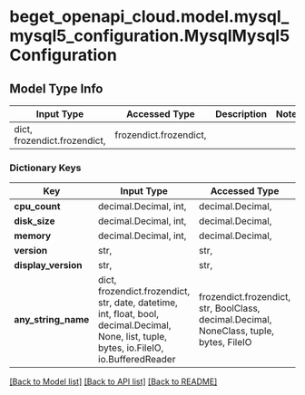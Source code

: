 # beget_openapi_cloud.model.mysql_mysql5_configuration.MysqlMysql5Configuration

## Model Type Info
Input Type | Accessed Type | Description | Notes
------------ | ------------- | ------------- | -------------
dict, frozendict.frozendict,  | frozendict.frozendict,  |  | 

### Dictionary Keys
Key | Input Type | Accessed Type | Description | Notes
------------ | ------------- | ------------- | ------------- | -------------
**cpu_count** | decimal.Decimal, int,  | decimal.Decimal,  |  | [optional] 
**disk_size** | decimal.Decimal, int,  | decimal.Decimal,  |  | [optional] 
**memory** | decimal.Decimal, int,  | decimal.Decimal,  |  | [optional] 
**version** | str,  | str,  |  | [optional] 
**display_version** | str,  | str,  |  | [optional] 
**any_string_name** | dict, frozendict.frozendict, str, date, datetime, int, float, bool, decimal.Decimal, None, list, tuple, bytes, io.FileIO, io.BufferedReader | frozendict.frozendict, str, BoolClass, decimal.Decimal, NoneClass, tuple, bytes, FileIO | any string name can be used but the value must be the correct type | [optional]

[[Back to Model list]](../../README.md#documentation-for-models) [[Back to API list]](../../README.md#documentation-for-api-endpoints) [[Back to README]](../../README.md)

